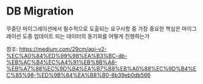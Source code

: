 # DB Migration

무중단 마이그레이션에서 필수적으로 도출되는 요구사항 중 가장 중요한 핵심은 마이그레이션 도중 업데이트 되는 데이터의 동기화를 어떻게 진행하는가


참조: https://medium.com/29cm/api-v2-%EC%A0%84%ED%99%98%EA%B3%BC-db-%EB%AC%B4%EC%A4%91%EB%8B%A8-%EB%A7%88%EC%9D%B4%EA%B7%B8%EB%A0%88%EC%9D%B4%EC%85%98-%ED%9B%84%EA%B8%B0-8b39eb0db566